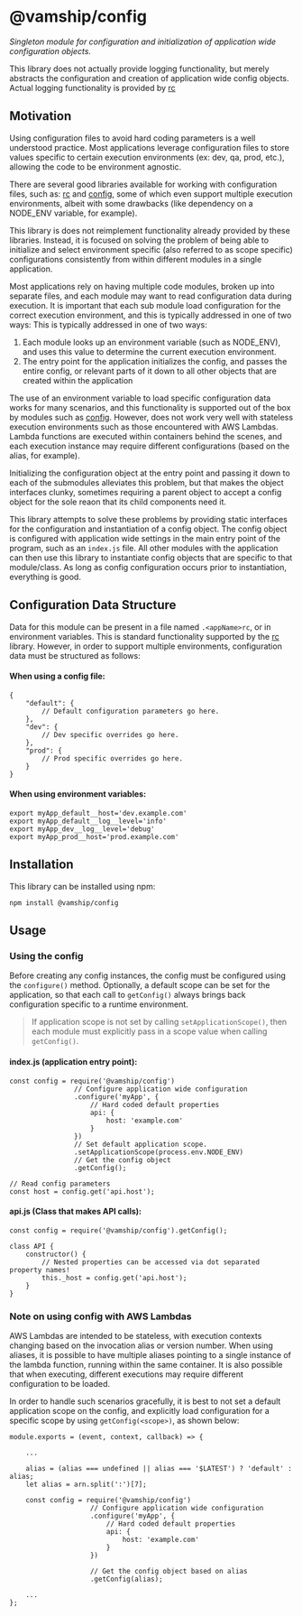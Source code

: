 # @vamship/config

_Singleton module for configuration and initialization of application wide
configuration objects._

This library does not actually provide logging functionality, but merely
abstracts the configuration and creation of application wide config objects.
Actual logging functionality is provided by
[rc](https://www.npmjs.com/package/rc)

## Motivation

Using configuration files to avoid hard coding parameters is a well understood
practice. Most applications leverage configuration files to store values
specific to certain execution environments (ex: dev, qa, prod, etc.), allowing
the code to be environment agnostic.

There are several good libraries available for working with configuration files,
such as: [rc](https://www.npmjs.com/package/rc) and
[config](https://www.npmjs.com/package/config), some of which even support
multiple execution environments, albeit with some drawbacks (like dependency on
a NODE_ENV variable, for example).

This library is does not reimplement functionality already provided by these
libraries. Instead, it is focused on solving the problem of being able to
initialize and select environment specific (also referred to as scope specific)
configurations consistently from within different modules in a single
application.

Most applications rely on having multiple code modules, broken up into separate
files, and each module may want to read configuration data during execution.
It is important that each sub module load configuration for the correct
execution environment, and this is typically addressed in one of two ways:
This is typically addressed in one of two ways:

1.  Each module looks up an environment variable (such as NODE_ENV), and uses
    this value to determine the current execution environment.
2.  The entry point for the application initializes the config, and passes the
    entire config, or relevant parts of it down to all other objects that are
    created within the application

The use of an environment variable to load specific configuration data works
for many scenarios, and this functionality is supported out of the box by
modules such as [config](https://www.npmjs.com/package/config). However, does
not work very well with stateless execution environments such as those
encountered with AWS Lambdas. Lambda functions are executed within containers
behind the scenes, and each execution instance may require different
configurations (based on the alias, for example).

Initializing the configuration object at the entry point and passing it down
to each of the submodules alleviates this problem, but that makes the object
interfaces clunky, sometimes requiring a parent object to accept a config
object for the sole reaon that its child components need it.

This library attempts to solve these problems by providing static interfaces for
the configuration and instantiation of a config object. The config object is
configured with application wide settings in the main entry point of the
program, such as an `index.js` file. All other modules with the application can
then use this library to instantiate config objects that are specific to that
module/class. As long as config configuration occurs prior to instantiation,
everything is good.

## Configuration Data Structure

Data for this module can be present in a file named `.<appName>rc`, or in
environment variables. This is standard functionality supported by the
[rc](https://www.npmjs.com/package/rc) library. However, in order to support
multiple environments, configuration data must be structured as follows:

#### When using a config file:

```
{
    "default": {
        // Default configuration parameters go here.
    },
    "dev": {
        // Dev specific overrides go here.
    },
    "prod": {
        // Prod specific overrides go here.
    }
}
```

#### When using environment variables:

```
export myApp_default__host='dev.example.com'
export myApp_default__log__level='info'
export myApp_dev__log__level='debug'
export myApp_prod__host='prod.example.com'
```

## Installation

This library can be installed using npm:

```
npm install @vamship/config
```

## Usage

### Using the config

Before creating any config instances, the config must be configured using the
`configure()` method. Optionally, a default scope can be set for the
application, so that each call to `getConfig()` always brings back
configuration specific to a runtime environment.

> If application scope is not set by calling `setApplicationScope()`, then each
> module must explicitly pass in a scope value when calling `getConfig()`.

#### index.js (application entry point):

```
const config = require('@vamship/config')
                // Configure application wide configuration
                .configure('myApp', {
                    // Hard coded default properties
                    api: {
                        host: 'example.com'
                    }
                })
                // Set default application scope.
                .setApplicationScope(process.env.NODE_ENV)
                // Get the config object
                .getConfig();

// Read config parameters
const host = config.get('api.host');
```

#### api.js (Class that makes API calls):

```
const config = require('@vamship/config').getConfig();

class API {
    constructor() {
        // Nested properties can be accessed via dot separated property names!
        this._host = config.get('api.host');
    }
}
```

### Note on using config with AWS Lambdas

AWS Lambdas are intended to be stateless, with execution contexts changing
based on the invocation alias or version number. When using aliases, it is
possible to have multiple aliases pointing to a single instance of the lambda
function, running within the same container. It is also possible that when
executing, different executions may require different configuration to be
loaded.

In order to handle such scenarios gracefully, it is best to not set a default
application scope on the config, and explicitly load configuration for a
specific scope by using `getConfig(<scope>)`, as shown below:

```
module.exports = (event, context, callback) => {

    ...

    alias = (alias === undefined || alias === '$LATEST') ? 'default' : alias;
    let alias = arn.split(':')[7];

    const config = require('@vamship/config')
                    // Configure application wide configuration
                    .configure('myApp', {
                        // Hard coded default properties
                        api: {
                            host: 'example.com'
                        }
                    })

                    // Get the config object based on alias
                    .getConfig(alias);

    ...
};
```

